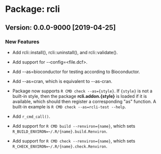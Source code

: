 # Package: rcli

## Version: 0.0.0-9000 [2019-04-25]

### New Features

 * Add rcli::install(), rcli::uninstall(), and rcli::validate().
 
 * Add support for --config=<file.dcf>.
 
 * Add --as=bioconductor for testing according to Bioconductor.

 * Add --as=cran, which is equivalent to --as-cran.
 
 * Package now supports `R CMD check --as={style}`. If `{style}` is not a
   built-in style, then the package **rcli.addon.{style}** is loaded if it
   is available, which should then register a corresponding "as" function.
   A built-in example is `R CMD check --as=rcli-test --help`.

 * Add `r_cmd_call()`.

 * Add support for `R CMD build --renviron={name}`, which sets
   `R_BUILD_ENVIRON=~/.R/{name}.build.Renviron`.

 * Add support for `R CMD check --renviron={name}`, which sets
   `R_CHECK_ENVIRON=~/.R/{name}.check.Renviron`.
